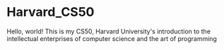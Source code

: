 # Harvard_CS50
Hello, world! This is my CS50, Harvard University's introduction to the intellectual enterprises of computer science and the art of programming
